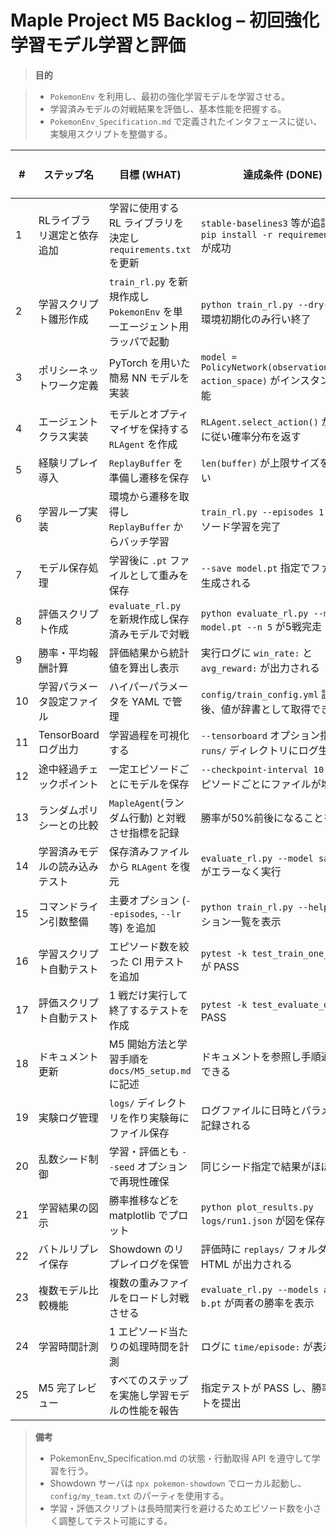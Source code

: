 # Maple Project M5 Backlog – 初回強化学習モデル学習と評価

> **目的**

> - `PokemonEnv` を利用し、最初の強化学習モデルを学習させる。
> - 学習済みモデルの対戦結果を評価し、基本性能を把握する。
> - `PokemonEnv_Specification.md` で定義されたインタフェースに従い、実験用スクリプトを整備する。

| # | ステップ名 | 目標 (WHAT) | 達成条件 (DONE) | テスト内容 (HOW) | 使用技術・ライブラリ (WITH) |
|---|-----------|-------------|----------------|-----------------|----------------------------|
| 1 | RLライブラリ選定と依存追加 | 学習に使用する RL ライブラリを決定し `requirements.txt` を更新 | `stable-baselines3` 等が追記され `pip install -r requirements.txt` が成功 | 依存インストール後、`python -c 'import stable_baselines3'` がエラーなく終了 | pip, stable-baselines3 |
| 2 | 学習スクリプト雛形作成 | `train_rl.py` を新規作成し `PokemonEnv` を単一エージェント用ラッパで起動 | `python train_rl.py --dry-run` が環境初期化のみ行い終了 | Gymnasium, wrappers.SingleAgentCompatibilityWrapper |
| 3 | ポリシーネットワーク定義 | PyTorch を用いた簡易 NN モデルを実装 | `model = PolicyNetwork(observation_space, action_space)` がインスタンス化可能 | PyTorch |
| 4 | エージェントクラス実装 | モデルとオプティマイザを保持する `RLAgent` を作成 | `RLAgent.select_action()` がマスクに従い確率分布を返す | PyTorch, numpy |
| 5 | 経験リプレイ導入 | `ReplayBuffer` を準備し遷移を保存 | `len(buffer)` が上限サイズを超えない | numpy |
| 6 | 学習ループ実装 | 環境から遷移を取得し `ReplayBuffer` からバッチ学習 | `train_rl.py --episodes 1` が1エピソード学習を完了 | asyncio, gymnasium |
| 7 | モデル保存処理 | 学習後に `.pt` ファイルとして重みを保存 | `--save model.pt` 指定でファイルが生成される | PyTorch `torch.save` |
| 8 | 評価スクリプト作成 | `evaluate_rl.py` を新規作成し保存済みモデルで対戦 | `python evaluate_rl.py --model model.pt --n 5` が5戦完走 | PokemonEnv, MapleAgent |
| 9 | 勝率・平均報酬計算 | 評価結果から統計値を算出し表示 | 実行ログに `win_rate:` と `avg_reward:` が出力される | Python logging |
|10| 学習パラメータ設定ファイル | ハイパーパラメータを YAML で管理 | `config/train_config.yml` 読み込み後、値が辞書として取得できる | PyYAML |
|11| TensorBoard ログ出力 | 学習過程を可視化する | `--tensorboard` オプション指定で `runs/` ディレクトリにログ生成 | tensorboardX または SB3 built-in |
|12| 途中経過チェックポイント | 一定エピソードごとにモデルを保存 | `--checkpoint-interval 10` で10エピソードごとにファイルが増える | PyTorch |
|13| ランダムポリシーとの比較 | `MapleAgent`(ランダム行動) と対戦させ指標を記録 | 勝率が50%前後になることを確認 | run_battle.py, numpy |
|14| 学習済みモデルの読み込みテスト | 保存済みファイルから `RLAgent` を復元 | `evaluate_rl.py --model saved.pt` がエラーなく実行 | PyTorch |
|15| コマンドライン引数整備 | 主要オプション (`--episodes`, `--lr` 等) を追加 | `python train_rl.py --help` がオプション一覧を表示 | argparse |
|16| 学習スクリプト自動テスト | エピソード数を絞った CI 用テストを追加 | `pytest -k test_train_one_episode` が PASS | pytest |
|17| 評価スクリプト自動テスト | 1 戦だけ実行して終了するテストを作成 | `pytest -k test_evaluate_once` が PASS | pytest |
|18| ドキュメント更新 | M5 開始方法と学習手順を `docs/M5_setup.md` に記述 | ドキュメントを参照し手順通り実行できる | Markdown |
|19| 実験ログ管理 | `logs/` ディレクトリを作り実験毎にファイル保存 | ログファイルに日時とパラメータが記録される | logging |
|20| 乱数シード制御 | 学習・評価とも `--seed` オプションで再現性確保 | 同じシード指定で結果がほぼ一致 | numpy RNG |
|21| 学習結果の図示 | 勝率推移などを matplotlib でプロット | `python plot_results.py logs/run1.json` が図を保存 | matplotlib |
|22| バトルリプレイ保存 | Showdown のリプレイログを保管 | 評価時に `replays/` フォルダへ HTML が出力される | poke-env `save_replay` |
|23| 複数モデル比較機能 | 複数の重みファイルをロードし対戦させる | `evaluate_rl.py --models a.pt b.pt` が両者の勝率を表示 | Python CLI |
|24| 学習時間計測 | 1 エピソード当たりの処理時間を計測 | ログに `time/episode:` が表示される | time, logging |
|25| M5 完了レビュー | すべてのステップを実施し学習モデルの性能を報告 | 指定テストが PASS し、勝率レポートを提出 | 総合確認 |

> **備考**
> - PokemonEnv_Specification.md の状態・行動取得 API を遵守して学習を行う。
> - Showdown サーバは `npx pokemon-showdown` でローカル起動し、`config/my_team.txt` のパーティを使用する。
> - 学習・評価スクリプトは長時間実行を避けるためエピソード数を小さく調整してテスト可能にする。
